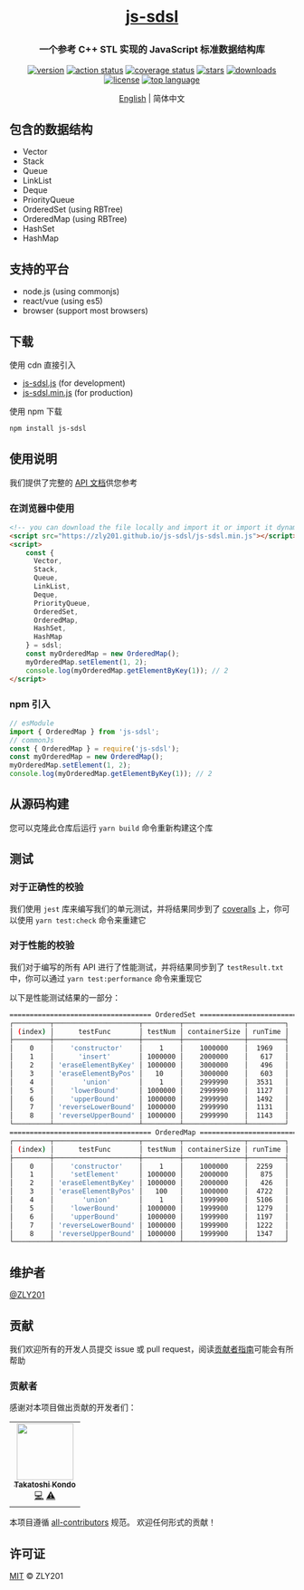<h1><p align="center"><a href="https://github.com/ZLY201/js-sdsl">js-sdsl</a></p></h1>

<h3><p align="center">一个参考 C++ STL 实现的 JavaScript 标准数据结构库</p></h3>

<p align="center">
  <a target="_blank" href="https://www.npmjs.com/package/js-sdsl"><img src="https://img.shields.io/npm/v/js-sdsl?color=blue" alt="version" /></a>
  <a target="_blank" href="https://github.com/zly201/js-sdsl/actions"><img src="https://github.com/zly201/js-sdsl/workflows/js-sdsl%20CI/badge.svg?branch=dev" alt="action status" /></a>
  <a target="_blank" href="https://coveralls.io/github/ZLY201/js-sdsl"><img src="https://coveralls.io/repos/github/ZLY201/js-sdsl/badge.svg?branch=dev" alt="coverage status" /></a>
  <a target="_blank" href="https://github.com/ZLY201/js-sdsl"><img src="https://img.shields.io/github/stars/zly201/js-sdsl.svg" alt="stars" /></a>
  <a target="_blank" href="https://www.npmjs.com/package/js-sdsl"><img src="https://img.shields.io/npm/dm/js-sdsl" alt="downloads" /></a>
  <a target="_blank" href="https://github.com/ZLY201/js-sdsl/blob/dev/LICENSE"><img src="https://img.shields.io/npm/l/js-sdsl?color=%230969da" alt="license" /></a>
  <a target="_blank" href="https://coveralls.io/github/ZLY201/js-sdsl"><img src="https://img.shields.io/github/languages/top/zly201/js-sdsl.svg?branch=dev" alt="top language" /></a>
</p>

<p align="center"><a href="https://github.com/ZLY201/js-sdsl/blob/dev/README.md">English</a> | 简体中文</p>

## 包含的数据结构

- Vector
- Stack
- Queue
- LinkList
- Deque
- PriorityQueue
- OrderedSet (using RBTree)
- OrderedMap (using RBTree)
- HashSet
- HashMap

## 支持的平台

- node.js (using commonjs)
- react/vue (using es5)
- browser (support most browsers)

## 下载

使用 cdn 直接引入

- [js-sdsl.js](https://zly201.github.io/js-sdsl/js-sdsl.js) (for development)
- [js-sdsl.min.js](https://zly201.github.io/js-sdsl/js-sdsl.min.js) (for production)

使用 npm 下载

```bash
npm install js-sdsl
```

## 使用说明

我们提供了完整的 [API 文档](https://zly201.github.io/js-sdsl/index.html)供您参考

### 在浏览器中使用

```html
<!-- you can download the file locally and import it or import it dynamically by using url. -->
<script src="https://zly201.github.io/js-sdsl/js-sdsl.min.js"></script>
<script>
    const { 
      Vector,
      Stack,
      Queue,
      LinkList,
      Deque,
      PriorityQueue,
      OrderedSet,
      OrderedMap,
      HashSet,
      HashMap
    } = sdsl;
    const myOrderedMap = new OrderedMap();
    myOrderedMap.setElement(1, 2);
    console.log(myOrderedMap.getElementByKey(1)); // 2
</script>
```

### npm 引入

```javascript
// esModule
import { OrderedMap } from 'js-sdsl';
// commonJs
const { OrderedMap } = require('js-sdsl');
const myOrderedMap = new OrderedMap();
myOrderedMap.setElement(1, 2);
console.log(myOrderedMap.getElementByKey(1)); // 2
```

## 从源码构建

您可以克隆此仓库后运行 `yarn build` 命令重新构建这个库

## 测试

### 对于正确性的校验

我们使用 `jest` 库来编写我们的单元测试，并将结果同步到了 [coveralls](https://coveralls.io/github/ZLY201/js-sdsl) 上，你可以使用 `yarn test:check` 命令来重建它

### 对于性能的校验

我们对于编写的所有 API 进行了性能测试，并将结果同步到了 `testResult.txt` 中，你可以通过 `yarn test:performance` 命令来重现它

以下是性能测试结果的一部分：

```bash
=================================== OrderedSet ===================================
┌─────────┬─────────────────────┬─────────┬───────────────┬─────────┐
│ (index) │      testFunc       │ testNum │ containerSize │ runTime │
├─────────┼─────────────────────┼─────────┼───────────────┼─────────┤
│    0    │    'constructor'    │    1    │    1000000    │  1969   │
│    1    │      'insert'       │ 1000000 │    2000000    │   617   │
│    2    │ 'eraseElementByKey' │ 1000000 │    3000000    │   496   │
│    3    │ 'eraseElementByPos' │   10    │    3000000    │   603   │
│    4    │       'union'       │    1    │    2999990    │  3531   │
│    5    │    'lowerBound'     │ 1000000 │    2999990    │  1127   │
│    6    │    'upperBound'     │ 1000000 │    2999990    │  1492   │
│    7    │ 'reverseLowerBound' │ 1000000 │    2999990    │  1131   │
│    8    │ 'reverseUpperBound' │ 1000000 │    2999990    │  1143   │
└─────────┴─────────────────────┴─────────┴───────────────┴─────────┘
=================================== OrderedMap ===================================
┌─────────┬─────────────────────┬─────────┬───────────────┬─────────┐
│ (index) │      testFunc       │ testNum │ containerSize │ runTime │
├─────────┼─────────────────────┼─────────┼───────────────┼─────────┤
│    0    │    'constructor'    │    1    │    1000000    │  2259   │
│    1    │    'setElement'     │ 1000000 │    2000000    │   875   │
│    2    │ 'eraseElementByKey' │ 1000000 │    2000000    │   426   │
│    3    │ 'eraseElementByPos' │   100   │    1000000    │  4722   │
│    4    │       'union'       │    1    │    1999900    │  5106   │
│    5    │    'lowerBound'     │ 1000000 │    1999900    │  1279   │
│    6    │    'upperBound'     │ 1000000 │    1999900    │  1197   │
│    7    │ 'reverseLowerBound' │ 1000000 │    1999900    │  1222   │
│    8    │ 'reverseUpperBound' │ 1000000 │    1999900    │  1347   │
└─────────┴─────────────────────┴─────────┴───────────────┴─────────┘
```

## 维护者

[@ZLY201](https://github.com/ZLY201)

## 贡献

我们欢迎所有的开发人员提交 issue 或 pull request，阅读[贡献者指南](https://github.com/ZLY201/js-sdsl/blob/main/.github/CONTRIBUTING.md)可能会有所帮助

### 贡献者

感谢对本项目做出贡献的开发者们：

<!-- ALL-CONTRIBUTORS-LIST:START - Do not remove or modify this section -->
<!-- prettier-ignore-start -->
<!-- markdownlint-disable -->
<table>
  <tr>
    <td align="center"><a href="https://www.linkedin.com/in/takatoshi-kondo-02a91410/"><img src="https://avatars.githubusercontent.com/u/275959?v=4?s=100" width="100px;" alt=""/><br /><sub><b>Takatoshi Kondo</b></sub></a><br /><a href="https://github.com/ZLY201/js-sdsl/commits?author=redboltz" title="Code">💻</a> <a href="https://github.com/ZLY201/js-sdsl/commits?author=redboltz" title="Tests">⚠️</a></td>
  </tr>
</table>

<!-- markdownlint-restore -->
<!-- prettier-ignore-end -->
<!-- ALL-CONTRIBUTORS-LIST:END -->

本项目遵循 [all-contributors](https://github.com/all-contributors/all-contributors) 规范。 欢迎任何形式的贡献！

## 许可证

[MIT](https://github.com/ZLY201/js-sdsl/blob/main/LICENSE) © ZLY201
